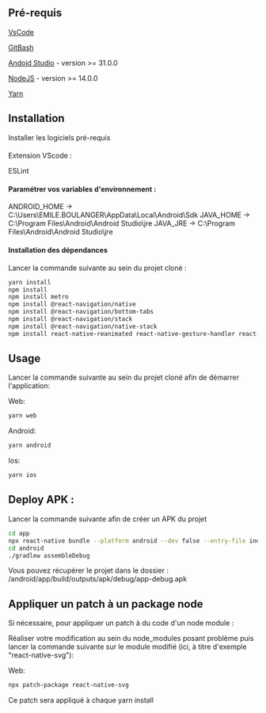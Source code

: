 ## Pré-requis
[VsCode](https://code.visualstudio.com/download)
 
[GitBash](https://git-scm.com/downloads)

[Andoid Studio](https://developer.android.com/studio) - version >= 31.0.0

[NodeJS](https://nodejs.org/fr/download/) - version >= 14.0.0

[Yarn](https://classic.yarnpkg.com/lang/en/docs/install/#windows-stable)

## Installation

Installer les logiciels pré-requis

####

Extension VScode :

ESLint

#### Paramétrer vos variables d'environnement  :

ANDROID_HOME -> C:\Users\\EMILE.BOULANGER\AppData\Local\Android\Sdk
JAVA_HOME -> C:\Program Files\Android\Android Studio\jre
JAVA_JRE -> C:\Program Files\Android\Android Studio\jre

#### Installation des dépendances

Lancer la commande suivante au sein du projet cloné :

```sh
yarn install
npm install
npm install metro
npm install @react-navigation/native
npm install @react-navigation/bottom-tabs
npm install @react-navigation/stack
npm install @react-navigation/native-stack
npm install react-native-reanimated react-native-gesture-handler react-native-screens react-native-safe-area-context @react-native-community/masked-view

```



## Usage

Lancer la commande suivante au sein du projet cloné afin de démarrer l'application:

Web:
```sh
yarn web
```

Android:
```sh
yarn android
```

Ios:
```sh
yarn ios
```

## Deploy APK :

Lancer la commande suivante afin de créer un APK du projet

```sh
cd app
npx react-native bundle --platform android --dev false --entry-file index.js --bundle-output android/app/src/main/assets/index.android.bundle --assets-dest android/app/src/main/res
cd android
./gradlew assembleDebug
```

Vous pouvez récupérer le projet dans le dossier : /android/app/build/outputs/apk/debug/app-debug.apk

## Appliquer un patch à un package node

Si nécessaire, pour appliquer un patch à du code d'un node module : 

Réaliser votre modification au sein du node_modules posant problème puis lancer la commande suivante sur le module modifié (ici, à titre d'exemple "react-native-svg"):

Web:
```sh
npx patch-package react-native-svg
```

Ce patch sera appliqué à chaque yarn install